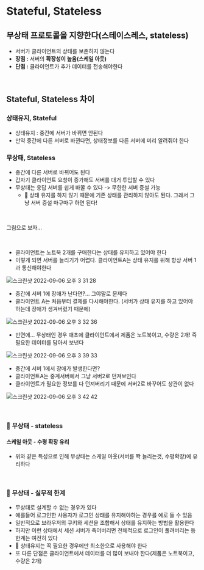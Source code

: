 # Stateful, Stateless

## 무상태 프로토콜을 지향한다(스테이스레스, stateless)
- 서버가 클라이언트의 상태를 보존하지 않는다
- **장점 :** 서버의 **확장성이 높음(스케일 아웃)**
- **단점 :** 클라이언트가 추가 데이터를 전송해야한다

<br>

## Stateful, Stateless 차이

### 상태유지, Stateful
- 상태유지 : 중간에 서버가 바뀌면 안된다
- 만약 중간에 다른 서버로 바뀐다면, 상태정보를 다른 서버에 미리 알려줘야 한다

### 무상태, Stateless
- 중간에 다른 서버로 바뀌어도 된다
- 갑자기 클라이언트 요청이 증가해도 서버를 대거 투입할 수 있다
- 무상태는 응답 서버를 쉽게 바꿀 수 있다 -> 무한한 서버 증설 가능
  -    🌟 상태 유지를 하지 않기 때문에 기존 상태를 관리하지 않아도 된다. 그래서 그냥 서버 증설 마구마구 하면 된다!

<br>

그림으로 보자...

<br>

- 클라이언트는 노트북 2개를 구매한다는 상태를 유지하고 있어야 한다
- 이렇게 되면 서버를 늘리기가 어렵다. 클라이언트A는 상태 유지를 위해 항상 서버 1과 통신해야한다

![스크린샷 2022-09-06 오후 3 31 28](https://user-images.githubusercontent.com/101084642/188562864-5dfafeba-ca45-458a-b6c7-a0af85f99427.png)


- 중간에 서버 1에 장애가 난다면?... 그야말로 문제다
- 클라이언트 A는 처음부터 결제를 다시해야한다. (서버가 상태 유지를 하고 있어야 하는데 장애가 생겨버렸기 때문에)

![스크린샷 2022-09-06 오후 3 32 36](https://user-images.githubusercontent.com/101084642/188563079-7662fe0c-7c93-4337-ab96-68f553c0367b.png)

- 반면에... 무상태인 경우 애초에 클라이언트에서 제품은 노트북이고, 수량은 2개! 즉 필요한 데이터를 담아서 보낸다

![스크린샷 2022-09-06 오후 3 39 33](https://user-images.githubusercontent.com/101084642/188564305-12b2ede0-4338-4b20-8508-1be7a4bf497d.png)

- 중간에 서버 1에서 장애가 발생한다면?
- 클라이언트A는 중계서버에서 그냥 서버2로 던져보인다
- 클라이언트가 필요한 정보를 다 던져버리기 때문에 서버2로 바꾸어도 상관이 없다

![스크린샷 2022-09-06 오후 3 42 42](https://user-images.githubusercontent.com/101084642/188564803-1dc26878-3a9e-4d6d-845c-1e784172b322.png)


<br>

### 📌 무상태 - stateless
#### 스케일 아웃 - 수평 확장 유리

- 위와 같은 특성으로 인해 무상태는 스케일 아웃(서버를 쫙 늘리는것, 수평확장)에 유리하다

<br>

### 📌 무상태 - 실무적 한계
- 무상태로 설계할 수 없는 경우가 있다
- 예를들어 로그인한 사용자가 로그인 상태를 유지해야하는 경우를 예로 들 수 있음
- 일반적으로 브라우저의 쿠키와 세션을 조합해서 상태를 유지하는 방법을 활용한다
- 하지만 이런 상태에서 세션 서버가 죽어버리면 전체적으로 로그인이 풀려버리는 등 한계는 여전히 있다
- 🌟 상태유지는 꼭 필요한 경우에만 최소한으로 사용해야 한다
- 또 다른 단점은 클라이언트에서 데이터를 더 많이 보내야 한다(제품은 노트북이고, 수량은 2개)
